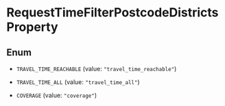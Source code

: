 
# RequestTimeFilterPostcodeDistrictsProperty

## Enum


* `TRAVEL_TIME_REACHABLE` (value: `"travel_time_reachable"`)

* `TRAVEL_TIME_ALL` (value: `"travel_time_all"`)

* `COVERAGE` (value: `"coverage"`)



